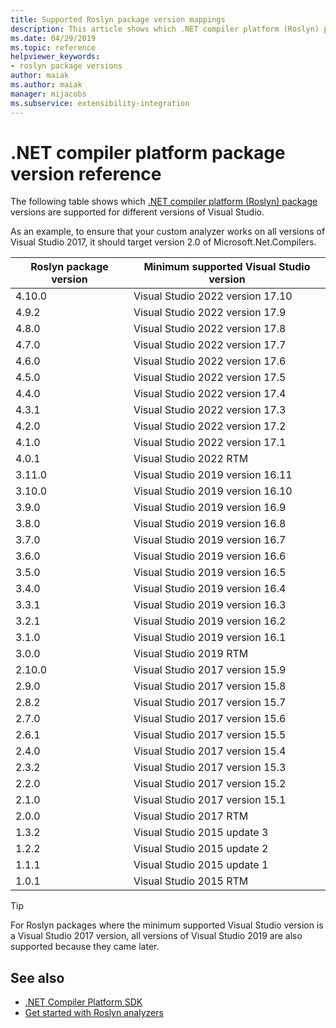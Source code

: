 ```yaml
---
title: Supported Roslyn package version mappings
description: This article shows which .NET compiler platform (Roslyn) package versions are supported for different versions of Visual Studio.
ms.date: 04/29/2019
ms.topic: reference
helpviewer_keywords:
- roslyn package versions
author: maiak
ms.author: maiak
manager: mijacobs
ms.subservice: extensibility-integration
---
```

# .NET compiler platform package version reference

The following table shows which [.NET compiler platform (Roslyn) package](https://www.nuget.org/packages/Microsoft.Net.Compilers/) versions are supported for different versions of Visual Studio.

As an example, to ensure that your custom analyzer works on all versions of Visual Studio 2017, it should target version 2.0 of Microsoft.Net.Compilers.

| Roslyn package version | Minimum supported Visual Studio version |
| - | - |
| 4.10.0 | Visual Studio 2022 version 17.10 |
| 4.9.2 | Visual Studio 2022 version 17.9 |
| 4.8.0 | Visual Studio 2022 version 17.8 |
| 4.7.0 | Visual Studio 2022 version 17.7 |
| 4.6.0 | Visual Studio 2022 version 17.6 |
| 4.5.0 | Visual Studio 2022 version 17.5 |
| 4.4.0 | Visual Studio 2022 version 17.4 |
| 4.3.1 | Visual Studio 2022 version 17.3 |
| 4.2.0 | Visual Studio 2022 version 17.2 |
| 4.1.0 | Visual Studio 2022 version 17.1 |
| 4.0.1 | Visual Studio 2022 RTM |
| 3.11.0 | Visual Studio 2019 version 16.11 |
| 3.10.0 | Visual Studio 2019 version 16.10 |
| 3.9.0 | Visual Studio 2019 version 16.9 |
| 3.8.0 | Visual Studio 2019 version 16.8 |
| 3.7.0 | Visual Studio 2019 version 16.7 |
| 3.6.0 | Visual Studio 2019 version 16.6 |
| 3.5.0 | Visual Studio 2019 version 16.5 |
| 3.4.0 | Visual Studio 2019 version 16.4 |
| 3.3.1 | Visual Studio 2019 version 16.3 |
| 3.2.1 | Visual Studio 2019 version 16.2 |
| 3.1.0 | Visual Studio 2019 version 16.1 |
| 3.0.0 | Visual Studio 2019 RTM |
| 2.10.0 | Visual Studio 2017 version 15.9 |
| 2.9.0 | Visual Studio 2017 version 15.8 |
| 2.8.2 | Visual Studio 2017 version 15.7 |
| 2.7.0 | Visual Studio 2017 version 15.6 |
| 2.6.1 | Visual Studio 2017 version 15.5 |
| 2.4.0 | Visual Studio 2017 version 15.4 |
| 2.3.2 | Visual Studio 2017 version 15.3 |
| 2.2.0 | Visual Studio 2017 version 15.2 |
| 2.1.0 | Visual Studio 2017 version 15.1 |
| 2.0.0 | Visual Studio 2017 RTM |
| 1.3.2 | Visual Studio 2015 update 3 |
| 1.2.2 | Visual Studio 2015 update 2 |
| 1.1.1 | Visual Studio 2015 update 1 |
| 1.0.1 | Visual Studio 2015 RTM |

> [!TIP]
> For Roslyn packages where the minimum supported Visual Studio version is a Visual Studio 2017 version, all versions of Visual Studio 2019 are also supported because they came later.

## See also

- [.NET Compiler Platform SDK](/dotnet/csharp/roslyn-sdk/)
- [Get started with Roslyn analyzers](getting-started-with-roslyn-analyzers.md)
